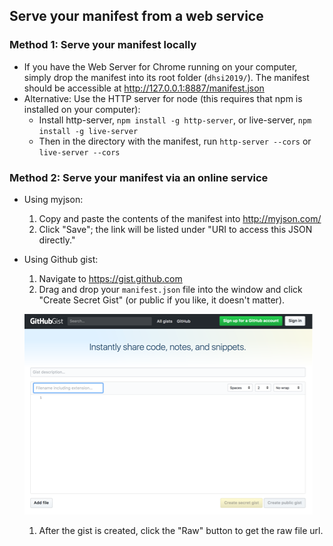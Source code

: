 ## Serve your manifest from a web service

### Method 1: Serve your manifest locally

* If you have the Web Server for Chrome running on your computer, simply drop the manifest into its root folder (`dhsi2019/`). The manifest should be accessible at http://127.0.0.1:8887/manifest.json
* Alternative: Use the HTTP server for node (this requires that npm is installed on your computer): 
  * Install http-server, `npm install -g http-server`, or live-server, `npm install -g live-server`
  * Then in the directory with the manifest, run `http-server --cors` or `live-server --cors`

### Method 2: Serve your manifest via an online service

* Using myjson:
  1. Copy and paste the contents of the manifest into http://myjson.com/
  1. Click "Save"; the link will be listed under "URI to access this JSON directly."

* Using Github gist:
  1. Navigate to https://gist.github.com
  1. Drag and drop your `manifest.json` file into the window and click "Create Secret Gist" (or public if you like, it doesn't matter).

    ![gist](../images/gist.png)

  1. After the gist is created, click the "Raw" button to get the raw file url.
